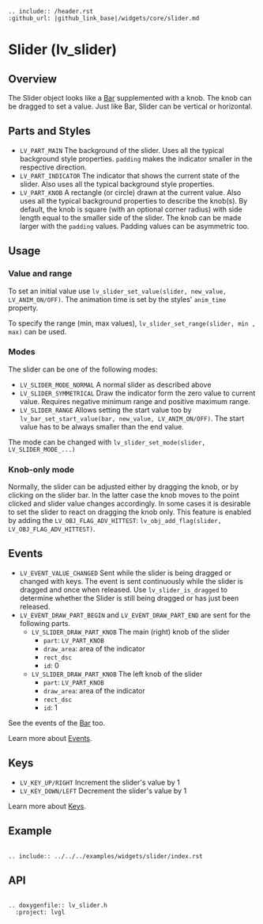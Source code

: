 ```eval_rst
.. include:: /header.rst 
:github_url: |github_link_base|/widgets/core/slider.md
```
# Slider (lv_slider)

## Overview

The Slider object looks like a [Bar](/widgets/core/bar) supplemented with a knob. The knob can be dragged to set a value. Just like Bar, Slider can be vertical or horizontal.


## Parts and Styles 
- `LV_PART_MAIN` The background of the slider. Uses all the typical background style properties. `padding` makes the indicator smaller in the respective direction.
- `LV_PART_INDICATOR` The indicator that shows the current state of the slider. Also uses all the typical background style properties.
- `LV_PART_KNOB` A rectangle (or circle) drawn at the current value. Also uses all the typical background properties to describe the knob(s). By default, the knob is square (with an optional corner radius) with side length equal to the smaller side of the slider. The knob can be made larger with the `padding` values. Padding values can be asymmetric too. 

## Usage

### Value and range
To set an initial value use `lv_slider_set_value(slider, new_value, LV_ANIM_ON/OFF)`.  The animation time is set by the styles' `anim_time` property.

To specify the range (min, max values), `lv_slider_set_range(slider, min , max)` can be used.

### Modes
The slider can be one of the following modes:
- `LV_SLIDER_MODE_NORMAL` A normal slider as described above
- `LV_SLIDER_SYMMETRICAL` Draw the indicator form the zero value to current value. Requires negative minimum range and positive maximum range.
- `LV_SLIDER_RANGE` Allows setting the start value too by `lv_bar_set_start_value(bar, new_value, LV_ANIM_ON/OFF)`. The start value has to be always smaller than the end value.

The mode can be changed with `lv_slider_set_mode(slider, LV_SLIDER_MODE_...)`

### Knob-only mode
Normally, the slider can be adjusted either by dragging the knob, or by clicking on the slider bar. 
In the latter case the knob moves to the point clicked and slider value changes accordingly. In some cases it is desirable to set the slider to react on dragging the knob only. This feature is enabled by adding the `LV_OBJ_FLAG_ADV_HITTEST`: `lv_obj_add_flag(slider, LV_OBJ_FLAG_ADV_HITTEST)`.

## Events
- `LV_EVENT_VALUE_CHANGED` Sent while the slider is being dragged or changed with keys. 
The event is sent continuously while the slider is dragged and once when released. Use `lv_slider_is_dragged` to determine whether the Slider is still being dragged or has just been released.
- `LV_EVENT_DRAW_PART_BEGIN` and `LV_EVENT_DRAW_PART_END` are sent for the following parts. 
    - `LV_SLIDER_DRAW_PART_KNOB` The main (right) knob of the slider
        - `part`: `LV_PART_KNOB` 
        - `draw_area`: area of the indicator
        - `rect_dsc`
        - `id`: 0
    - `LV_SLIDER_DRAW_PART_KNOB`  The left knob of the slider
        - `part`: `LV_PART_KNOB` 
        - `draw_area`: area of the indicator
        - `rect_dsc`
        - `id`: 1

See the events of the [Bar](/widgets/core/bar) too.

Learn more about [Events](/overview/event).

## Keys
- `LV_KEY_UP/RIGHT` Increment the slider's value by 1
- `LV_KEY_DOWN/LEFT` Decrement the slider's value by 1

Learn more about [Keys](/overview/indev).

## Example

```eval_rst

.. include:: ../../../examples/widgets/slider/index.rst

```

## API 

```eval_rst

.. doxygenfile:: lv_slider.h
  :project: lvgl
        
```
